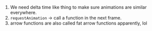 1. We need delta time like thing to make sure animations are similar everywhere.
2. `requestAnimation` -> call a function in the next frame.
3. arrow functions are also called fat arrow functions apparently, lol